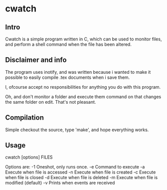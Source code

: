 # cwatch #

## Intro ##

Cwatch is a simple program written in C, which can be used to monitor files,
and perform a shell command when the file has been altered.

## Disclaimer and info ##

The program uses inotify, and was written because i wanted to make
it possible to easily compile .tex documents when i save them.

I, ofcourse accept no responsibilities for anything you do with this program.

Oh, and don't monitor a folder and execute them command on that changes the
same folder on edit.
That's not pleasant.

## Compilation ##

Simple checkout the source, type 'make', and hope everything works.

## Usage ##

 cwatch [options] FILES

Options are:
	-1  Oneshot, only runs once.
	-e <command> Command to execute
	-a  Execute when file is accessed
	-n  Execute when file is created
	-c  Execute when file is closed
	-d  Execute when file is deleted
	-m  Execute when file is modified (default)
	-v  Prints when events are received
